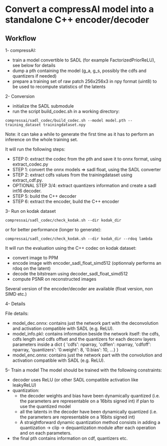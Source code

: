 # Convert a compressAI model into a standalone C++ encoder/decoder

## Workflow

1- compressAI:
 - train a model convertible to SADL (for example FactorizedPriorReLU), see below for details
 - dump a pth containing the model (g\_a, g\_s, possibly the cdfs and quantizers if needed)
 - prepare a training set of raw patch 256x256x3 in npy format (uint8) to be used to recompute statistics of the latents


2- Conversion
 - initialize the SADL submodule
 - run the script build\_codec.sh in a working directory:
 ```shell
 compressai/sadl_codec/build_codec.sh --model model.pth --training_dataset trainingdataset.npy
 ```
Note: it can take a while to generate the first time as it has to perform an inference on the whole training set.

 It will run the following steps:
 - STEP 0: extract the codec from the pth and save it to onnx format, using extract\_codec.py
 - STEP 1: convert the onnx models => sadl float, using the SADL converter
 - STEP 2: extract cdfs values from the trainingdataset using extract\_cdf.py.
 - OPTIONAL STEP 3/4: extract quantizers information and create a sadl int16 decoder.
 - STEP 5: build the C++ decoder
 - STEP 6: extract the encoder, build the C++ encoder


3- Run on kodak dataset
```shell
compressai/sadl_codec/check_kodak.sh --dir kodak_dir
```
or for better performance (longer to generate):
```shell
compressai/sadl_codec/check_kodak.sh --dir kodak_dir --rdoq lambda
```

It will run the evaluation using the C++ codec on kodak dataset:
- convert image to PPM
- encode image with encoder\_sadl\_float\_simd512 (optionnaly performs an rdoq on the latent)
- decode the bitstream using decoder\_sadl\_float\_simd512
- compute PSNR on reconstructed images

Several version of the encoder/decoder are available (float version, non SIMD etc.)

4- Details

File details:
- model\_dec.onnx: contains just the network part with the deconvolution and activation compatible with SADL (e.g. ReLU).
- model\_info.pkl: contains information beside the network itself:
the cdfs, cdfs length and cdfs offset and the quantizers for each deconv layers parameters inside a dict { 'cdfs': nparray, 'cdflen': nparray, 'cdfoff': nparray, 'quantizers': '0.weight': 8,  '0.bias': 10, ...} }
- model_enc.onnx: contains just the network part with the convolution and activation compatible with SADL (e.g. ReLU).


5- Train a model
The model should be trained with the following constraints:
* decoder uses ReLU (or other SADL compatible activation like leakyReLU)
* quantization:
  - the decoder weights and bias have been dynamically quantized (i.e. the parameters are representable on a 16bits signed int) if plan to use the quantized model
  - all the latents in the decoder have been dynamically quantized (i.e. the parameters are representable on a 16bits signed int)
  - A straightforward dynamic quantization method consists in adding a quantization -> clip -> dequantization module after each operation and on each parameters.
* the final pth contains information on cdf, quantizers etc.

